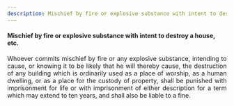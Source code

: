 ```yaml
---
description: Mischief by fire or explosive substance with intent to destroy a house, etc.
---
```


#### Mischief by fire or explosive substance with intent to destroy a house, etc.
<div style="text-align: justify">

Whoever commits mischief by fire or any explosive substance, intending to cause, or knowing it to be likely that he will thereby cause, the destruction of any building which is ordinarily used as a place of worship, as a human dwelling, or as a place for the custody of property, shall be punished with imprisonment for life or with imprisonment of either description for a term which may extend to ten years, and shall also be liable to a fine.

</div>
